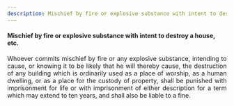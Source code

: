 ```yaml
---
description: Mischief by fire or explosive substance with intent to destroy a house, etc.
---
```


#### Mischief by fire or explosive substance with intent to destroy a house, etc.
<div style="text-align: justify">

Whoever commits mischief by fire or any explosive substance, intending to cause, or knowing it to be likely that he will thereby cause, the destruction of any building which is ordinarily used as a place of worship, as a human dwelling, or as a place for the custody of property, shall be punished with imprisonment for life or with imprisonment of either description for a term which may extend to ten years, and shall also be liable to a fine.

</div>
